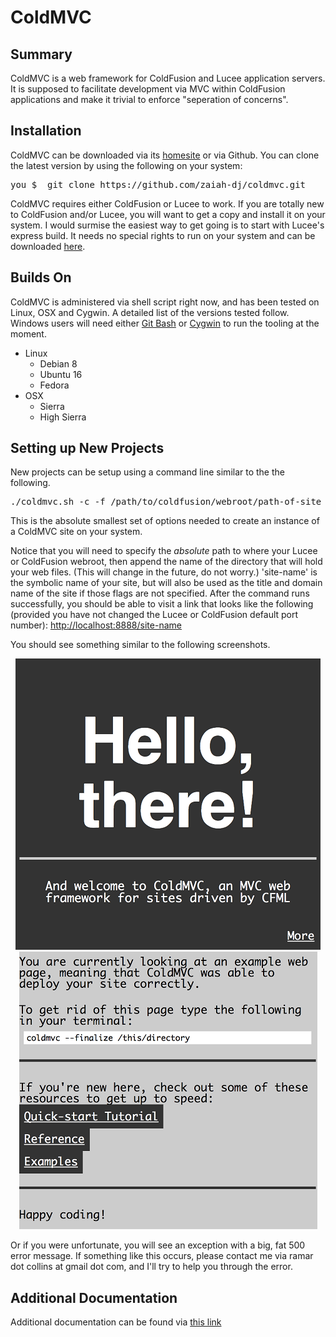 <h1>ColdMVC</h1>

Summary
-------
<p>
ColdMVC is a web framework for ColdFusion and Lucee application servers.   It is supposed to facilitate development via MVC within ColdFusion applications and make it trivial to enforce "seperation of concerns".  
</p>



Installation
------------
<p>
ColdMVC can be downloaded via its <a href="http://ramarcollins.com/coldmvc">homesite</a> or via Github.  You can clone the latest version by using the following on your system:

<pre>
you $  git clone https://github.com/zaiah-dj/coldmvc.git
</pre>
</p>

<p>
ColdMVC requires either ColdFusion or Lucee to work.  If you are totally new to ColdFusion and/or Lucee, you will want to get a copy and install it on your system.  I would surmise the easiest way to get going is to start with Lucee's express build.
It needs no special rights to run on your system and can be downloaded <a href="http://cdn.lucee.org/rest/update/provider/express/5.2.3.35">here</a>.
</p>



Builds On
---------
<p>
ColdMVC is administered via shell script right now, and has been tested on Linux, OSX and Cygwin.   A detailed list of the versions tested follow.   Windows users will need either <a href="/">Git Bash</a> or <a href="/">Cygwin</a> to run the tooling at the moment. 
</p>

<ul>
<li>
	Linux
	<ul>
		<li>Debian 8</li>
		<li>Ubuntu 16</li>
		<li>Fedora</li>
	</ul>
</li>
<li>
	OSX	
	<ul>
		<li>Sierra</li>
		<li>High Sierra</li>
	</ul>
</li>
</ul>
 


Setting up New Projects
-----------------------
<p>
New projects can be setup using a command line similar to the the following.
<pre>
./coldmvc.sh -c -f /path/to/coldfusion/webroot/path-of-site -n 'site-name'
</pre>
</p>

<p>
This is the absolute smallest set of options needed to create an instance of a
ColdMVC site on your system. 
</p>

<p>
Notice that you will need to specify the <i>absolute</i> path to where your Lucee or ColdFusion webroot, then append the name of the directory that will hold your web files.  (This will change in the future, do not worry.)  'site-name' is the symbolic name of your site, but will also be used as the title and domain name of the site if those flags are not specified.   After the command runs successfully, you should be able to visit a link that looks like the following (provided you have not changed the Lucee or ColdFusion default port number): 
<a href="http://localhost:8888/site-name">http://localhost:8888/site-name</a>
</p>

<p>
You should see something similar to the following screenshots. 
<center>
<img src="shots/first-page-400x400.png" />
<img src="shots/second-page-400x400.png" />
</center>

Or if you were unfortunate, you will see an exception with a big, fat 500 error message.  If something like this occurs, please contact me via ramar dot collins at gmail dot com, and I'll try to help you through the error.
</p>




Additional Documentation
------------------------
Additional documentation can be found via <a href="http://ramarcollins.com/coldmvc">this link</a>
